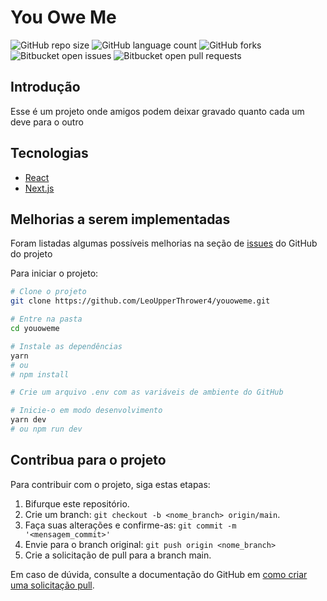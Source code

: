 # You Owe Me

![GitHub repo size](https://img.shields.io/github/repo-size/LeoUpperThrower4/youoweme?style=for-the-badge)
![GitHub language count](https://img.shields.io/github/languages/count/LeoUpperThrower4/youoweme?style=for-the-badge)
![GitHub forks](https://img.shields.io/github/forks/LeoUpperThrower4/youoweme?style=for-the-badge)
![Bitbucket open issues](https://img.shields.io/bitbucket/issues/LeoUpperThrower4/youoweme?style=for-the-badge)
![Bitbucket open pull requests](https://img.shields.io/bitbucket/pr-raw/LeoUpperThrower4/youoweme?style=for-the-badge)

## Introdução

Esse é um projeto onde amigos podem deixar gravado quanto cada um deve para o outro

## Tecnologias

- [React](https://reactjs.org/)
- [Next.js](https://nextjs.org/)

## Melhorias a serem implementadas
Foram listadas algumas possíveis melhorias na seção de [issues](https://github.com/LeoUpperThrower4/youoweme/issues) do GitHub do projeto

Para iniciar o projeto:

```bash
# Clone o projeto
git clone https://github.com/LeoUpperThrower4/youoweme.git

# Entre na pasta
cd youoweme

# Instale as dependências
yarn
# ou 
# npm install

# Crie um arquivo .env com as variáveis de ambiente do GitHub

# Inicie-o em modo desenvolvimento
yarn dev
# ou npm run dev
```

## Contribua para o projeto

Para contribuir com o projeto, siga estas etapas:

1. Bifurque este repositório.
2. Crie um branch: `git checkout -b <nome_branch> origin/main`.
3. Faça suas alterações e confirme-as: `git commit -m '<mensagem_commit>'`
4. Envie para o branch original: `git push origin <nome_branch>`
5. Crie a solicitação de pull para a branch main.

Em caso de dúvida, consulte a documentação do GitHub em [como criar uma solicitação pull](https://help.github.com/en/github/collaborating-with-issues-and-pull-requests/creating-a-pull-request).